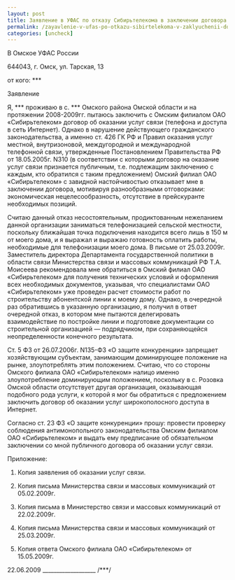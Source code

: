 ```yaml
---
layout: post
title: Заявление в УФАС по отказу Сибирьтелекома в заключении договора
permalink: /zayavlenie-v-ufas-po-otkazu-sibirtelekoma-v-zaklyuchenii-dogovora.html
categories: [uncheck]
---
```



В Омское УФАС России

644043, г. Омск, ул. Тарская, 13

от кого: ***


Заявление

Я, *** проживаю в с. *** Омского района Омской области и на протяжении 2008-2009гг. пытаюсь заключить с Омским филиалом ОАО &#171;Сибирьтелеком&#187; договор об оказании услуг связи (телефона и доступа в сеть Интернет). Однако в нарушение действующего гражданского законодательства, а именно ст. 426 ГК РФ и Правил оказания услуг местной, внутризоновой, междугородной и международной телефонной связи, утвержденные Постановлением Правительства РФ от 18.05.2005г. N310 (в соответствии с которыми договор на оказание услуг связи признается публичным, т.е. подлежащим заключению с каждым, кто обратился с таким предложением) Омский филиал ОАО &#171;Сибирьтелеком&#187; с завидной настойчивостью отказывает мне в заключении договора, мотивируя разнообразными отговорками: экономическая нецелесообразность, отсутствие в прейскуранте необходимых позиций.

Считаю данный отказ несостоятельным, продиктованным нежеланием данной организации заниматься телефонизацией сельской местности, поскольку ближайшая точка подключения находится всего лишь в 150 м от моего дома, и я выражал и выражаю готовность оплатить работы, необходимые для телефонизации моего дома. В письме от 25.03.2009г. Заместитель директора Департамента государственной политики в области связи Министерства связи и массовых коммуникаций РФ Т.А. Моисеева рекомендовала мне обратиться в Омский филиал ОАО &#171;Сибирьтелеком&#187; для получения технических условий и оформления всех необходимых документов, указывая, что специалистами ОАО &#171;Сибирьтелеком&#187; уже проведен расчет стоимости работ по строительству абонентской линии к моему дому. Однако, в очередной раз обратившись в указанную организацию, я получил в ответ очередной отказ, в котором мне пытаются делегировать взаимодействие по постройке линии и подготовке документации со строительной организацией — подрядчиком, при сохраняющейся неопределенности конечного результата.

Ст. 5 ФЗ от 26.07.2006г. N135-ФЗ &#171;О защите конкуренции&#187; запрещает хозяйствующим субъектам, занимающим доминирующее положение на рынке, злоупотреблять этим положением. Считаю, что со стороны Омского филиала ОАО &#171;Сибирьтелеком&#187; налицо именно злоупотребление доминирующим положением, поскольку в с. Розовка Омской области отсутствует другая организация, оказывающая подобного рода услуги, к которой я мог бы обратиться с предложением заключить договор об оказании услуг широкополосного доступа в Интернет.

Согласно ст. 23 ФЗ «О защите конкуренции» прошу: провести проверку соблюдения антимонопольного законодательства Омским филиалом ОАО «Сибирьтелеком» и выдать ему предписание об обязательном заключении со мной публичного договора об оказании услуг связи.


Приложение:

1. Копия заявления об оказании услуг связи.

2. Копия письма Министерства связи и массовых коммуникаций от 05.02.2009г.

3. Копия письма в Министерство связи и массовых коммуникаций от 22.02.2009г.

4. Копия письма Министерства связи и массовых коммуникаций от 25.03.2009г.

5. Копия ответа Омского филиала ОАО «Сибирьтелеком» от 15.05.2009г.


22.06.2009  ___________________  /***/

